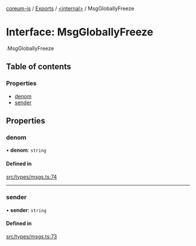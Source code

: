 [coreum-js](../README.md) / [Exports](../modules.md) / [<internal\>](../modules/internal_.md) / MsgGloballyFreeze

# Interface: MsgGloballyFreeze

[<internal>](../modules/internal_.md).MsgGloballyFreeze

## Table of contents

### Properties

- [denom](internal_.MsgGloballyFreeze.md#denom)
- [sender](internal_.MsgGloballyFreeze.md#sender)

## Properties

### denom

• **denom**: `string`

#### Defined in

[src/types/msgs.ts:74](https://github.com/PulsaraIO/coreum-js/blob/37352c6/src/types/msgs.ts#L74)

___

### sender

• **sender**: `string`

#### Defined in

[src/types/msgs.ts:73](https://github.com/PulsaraIO/coreum-js/blob/37352c6/src/types/msgs.ts#L73)
